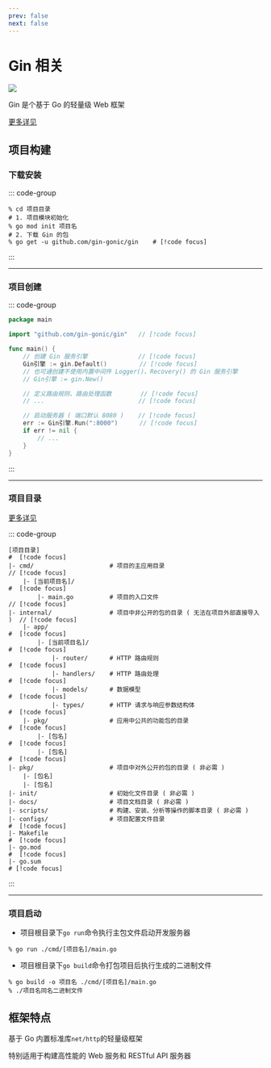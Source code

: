 ```yaml
---
prev: false
next: false
---
```


# Gin 相关

![](/static/skill-images/gin.webp)

Gin 是个基于 Go 的轻量级 Web 框架

[更多详见](https://github.com/gin-gonic/gin)

## 项目构建

### 下载安装

::: code-group

```shell [项目初始化 & 包下载]
% cd 项目目录
# 1. 项目模块初始化
% go mod init 项目名
# 2. 下载 Gin 的包
% go get -u github.com/gin-gonic/gin    # [!code focus]
```

:::

---

### 项目创建

::: code-group

```go [基础服务器]
package main

import "github.com/gin-gonic/gin"   // [!code focus]

func main() {
	// 创建 Gin 服务引擎              // [!code focus]
	Gin引擎 := gin.Default()         // [!code focus]
    // 也可通创建不使用内置中间件 Logger()、Recovery() 的 Gin 服务引擎
    // Gin引擎 := gin.New()

    // 定义路由规则、路由处理函数        // [!code focus]
    // ...                          // [!code focus]

	// 启动服务器 ( 端口默认 8080 )    // [!code focus]
	err := Gin引擎.Run(":8000")      // [!code focus]
    if err != nil {
        // ...
    }
}
```

:::

---

### 项目目录

[更多详见](https://github.com/golang-standards/project-layout/blob/master/README_zh.md)

::: code-group

```shell [推荐目录结构]
[项目目录]                                                                 #  [!code focus]
|- cmd/                     # 项目的主应用目录                              // [!code focus]
    |- [当前项目名]/                                                       #  [!code focus]
        |- main.go          # 项目的入口文件                                // [!code focus]
|- internal/                # 项目中非公开的包的目录 ( 无法在项目外部直接导入 )  // [!code focus]
    |- app/                                                              #  [!code focus]
        |- [当前项目名]/                                                   #  [!code focus]
            |- router/      # HTTP 路由规则                                #  [!code focus]
            |- handlers/    # HTTP 路由处理                                #  [!code focus]
            |- models/      # 数据模型                                     #  [!code focus]
            |- types/       # HTTP 请求与响应参数结构体                      #  [!code focus]
    |- pkg/                 # 应用中公共的功能包的目录                       #  [!code focus]
        |- [包名]                                                         #  [!code focus]
        |- [包名]                                                         #  [!code focus]
|- pkg/                     # 项目中对外公开的包的目录 ( 非必需 )
    |- [包名]
    |- [包名]
|- init/                    # 初始化文件目录 ( 非必需 )
|- docs/                    # 项目文档目录 ( 非必需 )
|- scripts/                 # 构建、安装、分析等操作的脚本目录 ( 非必需 )
|- configs/                 # 项目配置文件目录                              #  [!code focus]
|- Makefile                                                              #  [!code focus]
|- go.mod                                                                #  [!code focus]
|- go.sum                                                                # [!code focus]
```

:::

---

### 项目启动

- 项目根目录下`go run`命令执行主包文件启动开发服务器

```shell
% go run ./cmd/[项目名]/main.go
```

- 项目根目录下`go build`命令打包项目后执行生成的二进制文件

```shell
% go build -o 项目名 ./cmd/[项目名]/main.go
% ./项目名同名二进制文件
```

## 框架特点

基于 Go 内置标准库`net/http`的轻量级框架

特别适用于构建高性能的 Web 服务和 RESTful API 服务器
